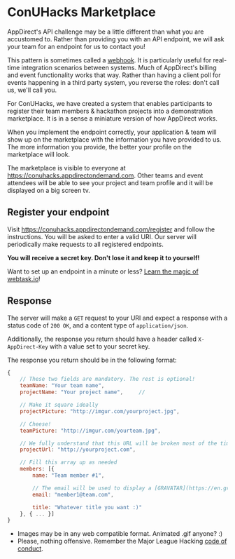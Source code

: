 # ConUHacks Marketplace

AppDirect's API challenge may be a little different than what you are accustomed to. Rather than providing you with an API endpoint, we will ask your team for an endpoint for us to contact you!

This pattern is sometimes called a [webhook](https://en.wikipedia.org/wiki/Webhook). It is particularly useful for real-time integration scenarios between systems. Much of AppDirect's billing and event functionality works that way. Rather than having a client poll for events happening in a third party system, you reverse the roles: don't call us, we'll call you.

For ConUHacks, we have created a system that enables participants to register their team members & hackathon projects into a demonstration marketplace. It is in a sense a miniature version of how AppDirect works.

When you implement the endpoint correctly, your application & team will show up on the marketplace with the information you have provided to us. The more information you provide, the better your profile on the marketplace will look.

The marketplace is visible to everyone at https://conuhacks.appdirectondemand.com. Other teams and event attendees will be able to see your project and team profile and it will be displayed on a big screen tv.

## Register your endpoint

Visit https://conuhacks.appdirectondemand.com/register and follow the instructions. You will be asked to enter a valid URI. Our server will periodically make requests to all registered endpoints.

**You will receive a secret key. Don't lose it and keep it to yourself!**

Want to set up an endpoint in a minute or less? [Learn the magic of webtask.io](webtask.md)!

## Response

The server will make a `GET` request to your URI and expect a response with a status code of `200 OK`, and a content type of `application/json`.

Additionally, the response you return should have a header called `X-AppDirect-Key` with a value set to your secret key.

The response you return should be in the following format:

```javascript
{
	// These two fields are mandatory. The rest is optional!
	teamName: "Your team name",
	projectName: "Your project name",     //

	// Make it square ideally
	projectPicture: "http://imgur.com/yourproject.jpg",

	// Cheese!
	teamPicture: "http://imgur.com/yourteam.jpg",

	// We fully understand that this URL will be broken most of the time :)
	projectUrl: "http://yourproject.com",

	// Fill this array up as needed
	members: [{
		name: "Team member #1",

		// The email will be used to display a [GRAVATAR](https://en.gravatar.com/)
		email: "member1@team.com",

		title: "Whatever title you want :)"
	}, { ... }]
}
```

- Images may be in any web compatible format. Animated .gif anyone? :)
- Please, nothing offensive. Remember the Major League Hacking [code of conduct](http://static.mlh.io/docs/mlh-code-of-conduct.pdf).
